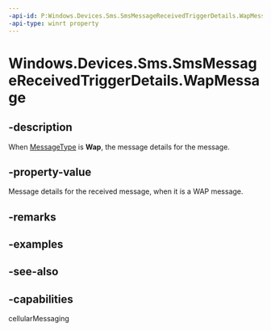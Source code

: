 ```yaml
---
-api-id: P:Windows.Devices.Sms.SmsMessageReceivedTriggerDetails.WapMessage
-api-type: winrt property
---
```


<!-- Property syntax
public Windows.Devices.Sms.SmsWapMessage WapMessage { get; }
-->

# Windows.Devices.Sms.SmsMessageReceivedTriggerDetails.WapMessage

## -description
When [MessageType](smsmessagereceivedtriggerdetails_messagetype.md) is **Wap**, the message details for the message.

## -property-value
Message details for the received message, when it is a WAP message.

## -remarks

## -examples

## -see-also


## -capabilities
cellularMessaging